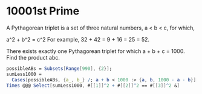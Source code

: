 # 10001st Prime

A Pythagorean triplet is a set of three natural numbers, a < b < c, for which,

a^2 + b^2 = c^2
For example, 32 + 42 = 9 + 16 = 25 = 52.

There exists exactly one Pythagorean triplet for which a + b + c = 1000.
Find the product abc.

```Mathematica
possibleABs = Subsets[Range[990], {2}];
sumLess1000 = 
  Cases[possibleABs, {a_, b_} /; a + b < 1000 :> {a, b, 1000 - a - b}];
Times @@@ Select[sumLess1000, #[[1]]^2 + #[[2]]^2 == #[[3]]^2 &]
```

